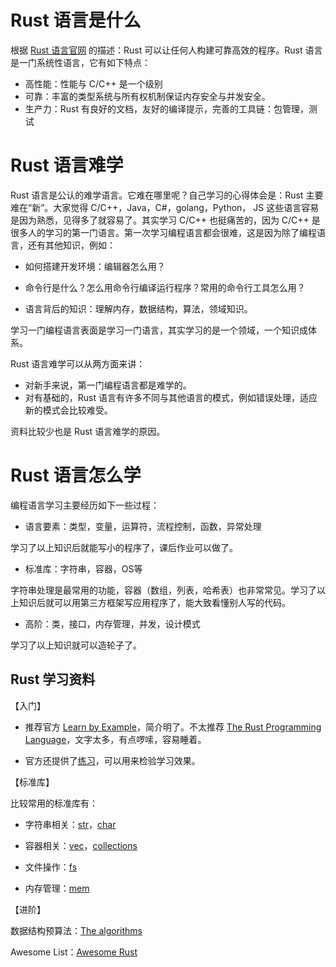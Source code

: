 # Rust 语言是什么

根据 [Rust 语言官网](https://www.rust-lang.org/) 的描述：Rust 可以让任何人构建可靠高效的程序。Rust 语言是一门系统性语言，它有如下特点：

- 高性能：性能与 C/C++ 是一个级别
- 可靠：丰富的类型系统与所有权机制保证内存安全与并发安全。
- 生产力：Rust 有良好的文档，友好的编译提示，完善的工具链：包管理，测试

# Rust 语言难学

Rust 语言是公认的难学语言。它难在哪里呢？自己学习的心得体会是：Rust 主要难在“新”。大家觉得 C/C++，Java，C#，golang，Python， JS 这些语言容易是因为熟悉，见得多了就容易了。其实学习 C/C++ 也挺痛苦的，因为 C/C++ 是很多人的学习的第一门语言。第一次学习编程语言都会很难，这是因为除了编程语言，还有其他知识，例如：

- 如何搭建开发环境：编辑器怎么用？
- 命令行是什么？怎么用命令行编译运行程序？常用的命令行工具怎么用？

- 语言背后的知识：理解内存，数据结构，算法，领域知识。

学习一门编程语言表面是学习一门语言，其实学习的是一个领域，一个知识成体系。

Rust 语言难学可以从两方面来讲：

- 对新手来说，第一门编程语言都是难学的。
- 对有基础的，Rust 语言有许多不同与其他语言的模式，例如错误处理，适应新的模式会比较难受。

资料比较少也是 Rust 语言难学的原因。

# Rust 语言怎么学

编程语言学习主要经历如下一些过程：

- 语言要素：类型，变量，运算符，流程控制，函数，异常处理

学习了以上知识后就能写小的程序了，课后作业可以做了。

- 标准库：字符串，容器，OS等

字符串处理是最常用的功能，容器（数组，列表，哈希表）也非常常见。学习了以上知识后就可以用第三方框架写应用程序了，能大致看懂别人写的代码。

- 高阶：类，接口，内存管理，并发，设计模式

学习了以上知识就可以造轮子了。

## Rust 学习资料

【入门】

- 推荐官方 [Learn by Example](https://doc.rust-lang.org/stable/rust-by-example/)，简介明了。不太推荐 [The Rust Programming Language](https://doc.rust-lang.org/book/)，文字太多，有点啰嗦，容易睡着。

- 官方还提供了[练习](https://github.com/rust-lang/rustlings/)，可以用来检验学习效果。

【标准库】

比较常用的标准库有：

- 字符串相关：[str](https://doc.rust-lang.org/std/primitive.str.html)，[char](https://doc.rust-lang.org/std/primitive.char.html)

- 容器相关：[vec](https://doc.rust-lang.org/std/vec/index.html)，[collections](https://doc.rust-lang.org/std/collections/index.html)

- 文件操作：[fs](https://doc.rust-lang.org/std/fs/index.html)

- 内存管理：[mem](https://doc.rust-lang.org/std/mem/index.html)

【进阶】

数据结构预算法：[The algorithms](https://github.com/TheAlgorithms/Rust)

Awesome List：[Awesome Rust](https://github.com/rust-unofficial/awesome-rust)


